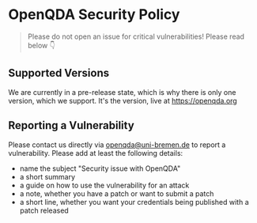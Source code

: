 # OpenQDA Security Policy

> Please do not open an issue for critical vulnerabilities! Please read below 👇

## Supported Versions

We are currently in a pre-release state, which is why there is only one version, which we support.
It's the version, live at https://openqda.org

## Reporting a Vulnerability

Please contact us directly via [openqda@uni-bremen.de](mailto:openqda@uni-bremen.de) to report a vulnerability.
Please add at least the following details:

- name the subject "Security issue with OpenQDA"
- a short summary
- a guide on how to use the vulnerability for an attack
- a note, whether you have a patch or want to submit a patch
- a short line, whether you want your credentials being published with a patch released
